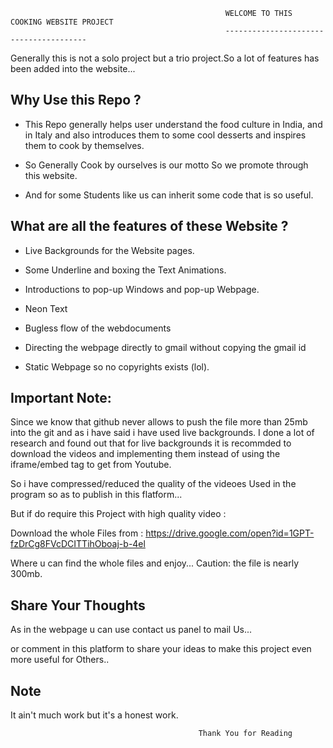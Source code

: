                                                     WELCOME TO THIS COOKING WEBSITE PROJECT
                                                    ---------------------------------------
                                                    
Generally this is not a solo project but a trio project.So a lot of features has been added into the website...

Why Use this Repo ?
-------------------


+ This Repo generally helps user understand the food culture in India, and in Italy and also introduces them to some cool desserts and inspires them to cook by themselves.

+ So Generally Cook by ourselves is our motto So we promote through this website.

+ And for some Students like us can inherit some code that is so useful.

What are all the features of these Website ?
--------------------------------------------

 * Live Backgrounds for the Website pages.

 * Some Underline and boxing the Text Animations.

 * Introductions to pop-up Windows and pop-up Webpage.
 
 * Neon Text

 * Bugless flow of the webdocuments

 * Directing the webpage directly to gmail without copying the gmail id

 * Static Webpage so no copyrights exists (lol).

Important Note:
---------------

Since we know that github never allows to push the file more than 25mb into the git and as i have said i have used live backgrounds.
I done a lot of research and found out that for live backgrounds it is recommded to download the videos and implementing them instead
of using the iframe/embed tag to get from Youtube.

So i have compressed/reduced the quality of the videoes Used in the program so as to publish in this flatform...

But if do require this Project with high quality video :

Download the whole Files from : https://drive.google.com/open?id=1GPT-fzDrCg8FVcDCITTihOboaj-b-4el

Where u can find the whole files and enjoy...
Caution: the file is nearly 300mb.

Share Your Thoughts
--------------------

As in the webpage u can use contact us panel to mail Us...

or comment in this platform to share your ideas to make this project even more useful for Others..

Note
----
It ain't much work but it's a honest work.


                                              Thank You for Reading 
